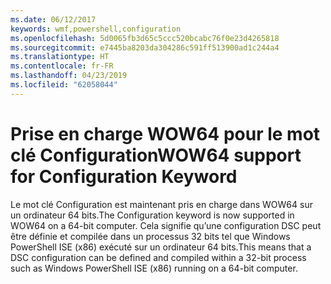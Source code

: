 ```yaml
---
ms.date: 06/12/2017
keywords: wmf,powershell,configuration
ms.openlocfilehash: 5d0065fb3d65c5ccc520bcabc76f0e23d4265818
ms.sourcegitcommit: e7445ba8203da304286c591ff513900ad1c244a4
ms.translationtype: HT
ms.contentlocale: fr-FR
ms.lasthandoff: 04/23/2019
ms.locfileid: "62058044"
---
```

# <a name="wow64-support-for-configuration-keyword"></a><span data-ttu-id="fda32-102">Prise en charge WOW64 pour le mot clé Configuration</span><span class="sxs-lookup"><span data-stu-id="fda32-102">WOW64 support for Configuration Keyword</span></span>

<span data-ttu-id="fda32-103">Le mot clé Configuration est maintenant pris en charge dans WOW64 sur un ordinateur 64 bits.</span><span class="sxs-lookup"><span data-stu-id="fda32-103">The Configuration keyword is now supported in WOW64 on a 64-bit computer.</span></span> <span data-ttu-id="fda32-104">Cela signifie qu’une configuration DSC peut être définie et compilée dans un processus 32 bits tel que Windows PowerShell ISE (x86) exécuté sur un ordinateur 64 bits.</span><span class="sxs-lookup"><span data-stu-id="fda32-104">This means that a DSC configuration can be defined and compiled within a 32-bit process such as Windows PowerShell ISE (x86) running on a 64-bit computer.</span></span>
